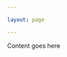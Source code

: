 ```yaml
---

layout: page

---
```

<div class="container">
    <div class="row">
        <div class="col">
Content goes here
        </div>
    </div>
</div>